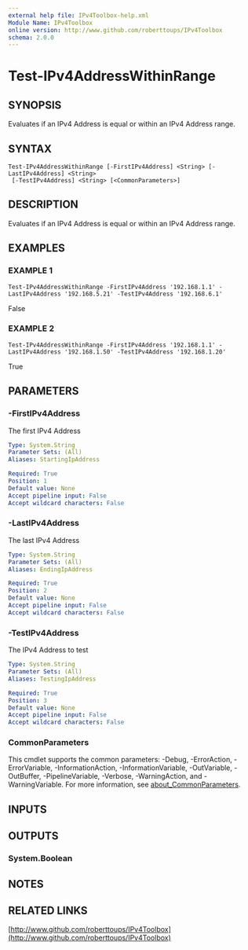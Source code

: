 ```yaml
---
external help file: IPv4Toolbox-help.xml
Module Name: IPv4Toolbox
online version: http://www.github.com/roberttoups/IPv4Toolbox
schema: 2.0.0
---
```


# Test-IPv4AddressWithinRange

## SYNOPSIS
Evaluates if an IPv4 Address is equal or within an IPv4 Address range.

## SYNTAX

```
Test-IPv4AddressWithinRange [-FirstIPv4Address] <String> [-LastIPv4Address] <String>
 [-TestIPv4Address] <String> [<CommonParameters>]
```

## DESCRIPTION
Evaluates if an IPv4 Address is equal or within an IPv4 Address range.

## EXAMPLES

### EXAMPLE 1
```
Test-IPv4AddressWithinRange -FirstIPv4Address '192.168.1.1' -LastIPv4Address '192.168.5.21' -TestIPv4Address '192.168.6.1'
```

False

### EXAMPLE 2
```
Test-IPv4AddressWithinRange -FirstIPv4Address '192.168.1.1' -LastIPv4Address '192.168.1.50' -TestIPv4Address '192.168.1.20'
```

True

## PARAMETERS

### -FirstIPv4Address
The first IPv4 Address

```yaml
Type: System.String
Parameter Sets: (All)
Aliases: StartingIpAddress

Required: True
Position: 1
Default value: None
Accept pipeline input: False
Accept wildcard characters: False
```

### -LastIPv4Address
The last IPv4 Address

```yaml
Type: System.String
Parameter Sets: (All)
Aliases: EndingIpAddress

Required: True
Position: 2
Default value: None
Accept pipeline input: False
Accept wildcard characters: False
```

### -TestIPv4Address
The IPv4 Address to test

```yaml
Type: System.String
Parameter Sets: (All)
Aliases: TestingIpAddress

Required: True
Position: 3
Default value: None
Accept pipeline input: False
Accept wildcard characters: False
```

### CommonParameters
This cmdlet supports the common parameters: -Debug, -ErrorAction, -ErrorVariable, -InformationAction, -InformationVariable, -OutVariable, -OutBuffer, -PipelineVariable, -Verbose, -WarningAction, and -WarningVariable. For more information, see [about_CommonParameters](http://go.microsoft.com/fwlink/?LinkID=113216).

## INPUTS

## OUTPUTS

### System.Boolean
## NOTES

## RELATED LINKS

[http://www.github.com/roberttoups/IPv4Toolbox](http://www.github.com/roberttoups/IPv4Toolbox)

